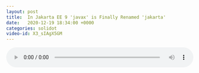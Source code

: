 ```yaml
---
layout: post
title:  In Jakarta EE 9 'javax' is Finally Renamed 'jakarta'
date:   2020-12-19 18:34:00 +0000
categories: solidot
video-id: X3_sIAgX5GM
---
```


<audio src="/assets/b5225616c2a826c24e31c1d9057821ab.mp3" style="width: 100%;" controls></audio>

